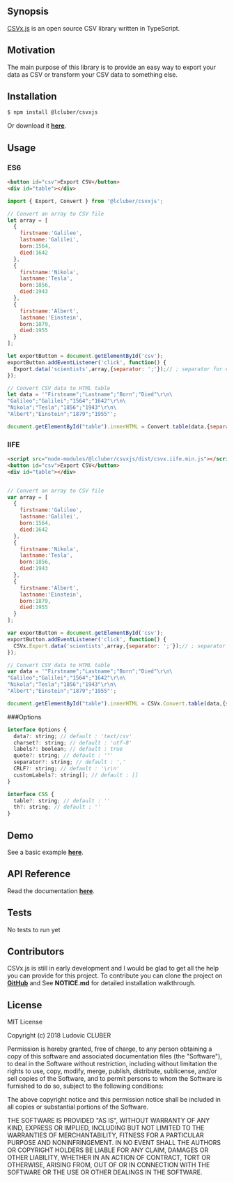 ## Synopsis

[CSVx.js](http://csvxjs.lcluber.com) is an open source CSV library written in TypeScript.

## Motivation

The main purpose of this library is to provide an easy way to export your data as CSV or transform your CSV data to something else.

## Installation

```bash
$ npm install @lcluber/csvxjs
```
Or download it **[here](http://csvxjs.lcluber.com/#download)**.

## Usage

### ES6

```html
<button id="csv">Export CSV</button>
<div id="table"></div>
```

```javascript
import { Export, Convert } from '@lcluber/csvxjs';

// Convert an array to CSV file
let array = [
  {
    firstname:'Galileo',
    lastname:'Galilei',
    born:1564,
    died:1642
  },
  {
    firstname:'Nikola',
    lastname:'Tesla',
    born:1856,
    died:1943
  },
  {
    firstname:'Albert',
    lastname:'Einstein',
    born:1879,
    died:1955
  }
];

let exportButton = document.getElementById('csv');
exportButton.addEventListener('click', function() {
  Export.data('scientists',array,{separator: ';'});// ; separator for excel friendly imports
});

// Convert CSV data to HTML table
let data = '"Firstname";"Lastname";"Born";"Died"\r\n\
"Galileo";"Galilei";"1564";"1642"\r\n\
"Nikola";"Tesla";"1856";"1943"\r\n\
"Albert";"Einstein";"1879";"1955"';

document.getElementById("table").innerHTML = Convert.table(data,{separator: ';'}, {table: 'table table-striped'});
```

### IIFE

```html
<script src="node-modules/@lcluber/csvxjs/dist/csvx.iife.min.js"></script>
<button id="csv">Export CSV</button>
<div id="table"></div>
```

```javascript

// Convert an array to CSV file
var array = [
  {
    firstname:'Galileo',
    lastname:'Galilei',
    born:1564,
    died:1642
  },
  {
    firstname:'Nikola',
    lastname:'Tesla',
    born:1856,
    died:1943
  },
  {
    firstname:'Albert',
    lastname:'Einstein',
    born:1879,
    died:1955
  }
];

var exportButton = document.getElementById('csv');
exportButton.addEventListener('click', function() {
  CSVx.Export.data('scientists',array,{separator: ';'});// ; separator for excel friendly imports
});

// Convert CSV data to HTML table
var data = '"Firstname";"Lastname";"Born";"Died"\r\n\
"Galileo";"Galilei";"1564";"1642"\r\n\
"Nikola";"Tesla";"1856";"1943"\r\n\
"Albert";"Einstein";"1879";"1955"';

document.getElementById("table").innerHTML = CSVx.Convert.table(data,{separator: ';'}, {table: 'table table-striped'});
```

###Options

```javascript
interface Options {
  data?: string; // default : 'text/csv'
  charset?: string; // default : 'utf-8'
  labels?: boolean; // default : true
  quote?: string; // default : '"'
  separator?: string; // default : ','
  CRLF?: string; // default : '\r\n'
  customLabels?: string[]; // default : []
}

interface CSS {
  table?: string; // default : ''
  th?: string; // default : ''
}
```

## Demo

See a basic example **[here](http://csvxjs.lcluber.com/#example)**.

## API Reference

Read the documentation **[here](http://csvxjs.lcluber.com/doc/)**.

## Tests

No tests to run yet

## Contributors

CSVx.js is still in early development and I would be glad to get all the help you can provide for this project.
To contribute you can clone the project on **[GitHub](https://github.com/LCluber/CSVx.js)** and See **NOTICE.md** for detailed installation walkthrough.

## License

MIT License

Copyright (c) 2018 Ludovic CLUBER

Permission is hereby granted, free of charge, to any person obtaining a copy
of this software and associated documentation files (the "Software"), to deal
in the Software without restriction, including without limitation the rights
to use, copy, modify, merge, publish, distribute, sublicense, and/or sell
copies of the Software, and to permit persons to whom the Software is
furnished to do so, subject to the following conditions:

The above copyright notice and this permission notice shall be included in all
copies or substantial portions of the Software.

THE SOFTWARE IS PROVIDED "AS IS", WITHOUT WARRANTY OF ANY KIND, EXPRESS OR
IMPLIED, INCLUDING BUT NOT LIMITED TO THE WARRANTIES OF MERCHANTABILITY,
FITNESS FOR A PARTICULAR PURPOSE AND NONINFRINGEMENT. IN NO EVENT SHALL THE
AUTHORS OR COPYRIGHT HOLDERS BE LIABLE FOR ANY CLAIM, DAMAGES OR OTHER
LIABILITY, WHETHER IN AN ACTION OF CONTRACT, TORT OR OTHERWISE, ARISING FROM,
OUT OF OR IN CONNECTION WITH THE SOFTWARE OR THE USE OR OTHER DEALINGS IN THE
SOFTWARE.

